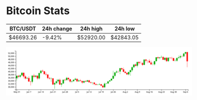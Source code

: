 # Bitcoin Stats

BTC/USDT|24h change|24h high|24h low|
|---|---|---|---|
|$46693.26|-9.42%|$52920.00|$42843.05|

<img src="./chart.svg">
